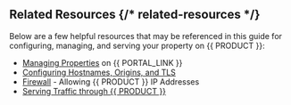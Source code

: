 ## Related Resources {/* related-resources */}

Below are a few helpful resources that may be referenced in this guide for configuring, managing, and serving your property on {{ PRODUCT }}:

- [Managing Properties](/guides/basics/properties#managing-properties) on {{ PORTAL_LINK }}
- [Configuring Hostnames, Origins, and TLS](/guides/basics/hostnames_and_origins#hostnames)
- [Firewall](/guides/basics/hostnames_and_origins#firewall-allowing-ip-addresses) - Allowing {{ PRODUCT }} IP Addresses
- [Serving Traffic through {{ PRODUCT }}](/guides/basics/hostnames_and_origins#serving-traffic-through)
